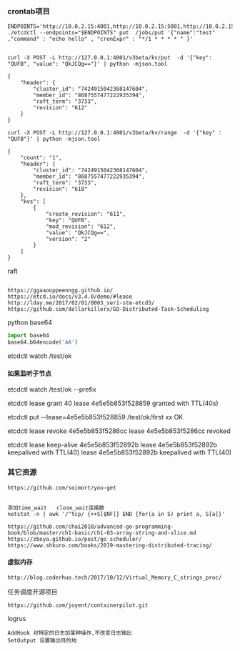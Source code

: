 ### crontab项目

```
ENDPOINTS='http://10.0.2.15:4001,http://10.0.2.15:5001,http://10.0.2.15:6001'
./etcdctl --endpoints="$ENDPOINTS" put  /jobs/put '{"name":"test" ,"command" : "echo hello" , "cronExpr" : "*/1 * * * * " }'

```

```

curl -X POST -L http://127.0.0.1:4001/v3beta/kv/put  -d '{"key": "QUFB", "value": "QkJCQg=="}' | python -mjson.tool

{
    "header": {
        "cluster_id": "7424915042368147604",
        "member_id": "8687557477222935394",
        "raft_term": "3733",
        "revision": "612"
    }
}

curl -X POST -L http://127.0.0.1:4001/v3beta/kv/range  -d '{"key" : "QUFB"}' | python -mjson.tool

{
    "count": "1",
    "header": {
        "cluster_id": "7424915042368147604",
        "member_id": "8687557477222935394",
        "raft_term": "3733",
        "revision": "618"
    },
    "kvs": [
        {
            "create_revision": "611",
            "key": "QUFB",
            "mod_revision": "612",
            "value": "QkJCQg==",
            "version": "2"
        }
    ]
}

```

raft
```

https://ggaaooppeenngg.github.io/
https://etcd.io/docs/v3.4.0/demo/#lease
http://lday.me/2017/02/01/0003_seri-stm-etcd3/
https://github.com/dollarkillerx/GO-Distributed-Task-Scheduling

```

python base64
```python
import base64
base64.b64encode('AA')
```

etcdctl watch  /test/ok

#### 如果监听子节点
etcdctl watch  /test/ok --prefix

etcdctl lease grant 40
lease 4e5e5b853f528859 granted with TTL(40s)

etcdctl put --lease=4e5e5b853f528859 /test/ok/first xx
OK

etcdctl lease revoke 4e5e5b853f5286cc
lease 4e5e5b853f5286cc revoked

etcdctl lease keep-alive 4e5e5b853f52892b
lease 4e5e5b853f52892b keepalived with TTL(40)
lease 4e5e5b853f52892b keepalived with TTL(40)



### 其它资源
```
https://github.com/soimort/you-get
```

```

添加time_wait   close_wait连接数
netstat -n | awk '/^tcp/ {++S[$NF]} END {for(a in S) print a, S[a]}'

```

```
https://github.com/chai2010/advanced-go-programming-book/blob/master/ch1-basic/ch1-03-array-string-and-slice.md
https://zboya.github.io/post/go_scheduler/
https://www.shkuro.com/books/2019-mastering-distributed-tracing/
```

#### 虚拟内存
```
http://blog.coderhuo.tech/2017/10/12/Virtual_Memory_C_strings_proc/
```

任务调度开源项目
```
https://github.com/joyent/containerpilot.git
```

logrus
```
AddHook 对特定的日志加某种操作,不改变日志输出
SetOutput 设置输出目的地
```
